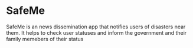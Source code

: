 # SafeMe
SafeMe is an news dissemination app that notifies users of disasters near them. It helps to check user statuses and inform the government and their family memebers of their status 
